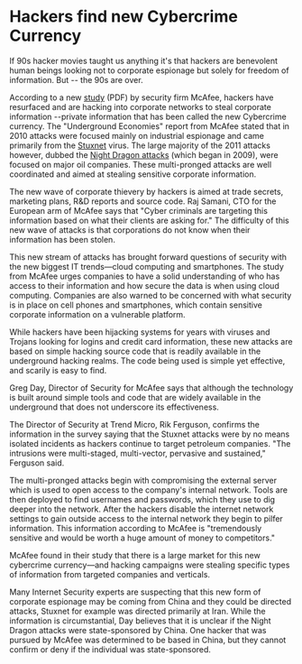 # Hackers find new Cybercrime Currency

If 90s hacker movies taught us anything it's that hackers are benevolent human beings looking not to corporate espionage but solely for freedom of information. But -- the 90s are over.

According to a new <a href="http://www.mcafee.com/us/resources/reports/rp-underground-economies.pdf">study</a> (PDF) by security firm McAfee, hackers have resurfaced and are hacking into corporate networks to steal corporate information --private information that has been called the new Cybercrime currency. The "Underground Economies" report from McAfee stated that in 2010 attacks were focused mainly on industrial espionage and came primarily from the <a href="http://en.wikipedia.org/wiki/Stuxnet">Stuxnet</a> virus. The large majority of the 2011 attacks however, dubbed the <a href="https://kc.mcafee.com/corporate/index?page=content&id=KB71150">Night Dragon attacks</a> (which began in 2009), were focused on major oil companies. These multi-pronged attacks are well coordinated and aimed at stealing sensitive corporate information.

The new wave of corporate thievery by hackers is aimed at trade secrets, marketing plans, R&D reports and source code. Raj Samani, CTO for the European arm of McAfee says that "Cyber criminals are targeting this information based on what their clients are asking for." The difficulty of this new wave of attacks is that corporations do not know when their information has been stolen.

This new stream of attacks has brought forward questions of security with the new biggest IT trends—cloud computing and smartphones. The study from McAfee urges companies to have a solid understanding of who has access to their information and how secure the data is when using cloud computing. Companies are also warned to be concerned with what security is in place on cell phones and smartphones, which contain sensitive corporate information on a vulnerable platform.

While hackers have been hijacking systems for years with viruses and Trojans looking for logins and credit card information, these new attacks are based on simple hacking source code that is readily available in the underground hacking realms. The code being used is simple yet effective, and scarily is easy to find.

Greg Day, Director of Security for McAfee says that although the technology is built around simple tools and code that are widely available in the underground that does not underscore its effectiveness.

The Director of Security at Trend Micro, Rik Ferguson, confirms the information in the survey saying that the Stuxnet attacks were by no means isolated incidents as hackers continue to target petroleum companies. "The intrusions were multi-staged, multi-vector, pervasive and sustained," Ferguson said.

The multi-pronged attacks begin with compromising the external server which is used to open access to the company's internal network. Tools are then deployed to find usernames and passwords, which they use to dig deeper into the network. After the hackers disable the internet network settings to gain outside access to the internal network they begin to pilfer information. This information according to McAfee is "tremendously sensitive and would be worth a huge amount of money to competitors."

McAfee found in their study that there is a large market for this new cybercrime currency—and hacking campaigns were stealing specific types of information from targeted companies and verticals. 

Many Internet Security experts are suspecting that this new form of corporate espionage may be coming from China and they could be directed attacks, Stuxnet for example was directed primarily at Iran. While the information is circumstantial, Day believes that it is unclear if the Night Dragon attacks were state-sponsored by China. One hacker that was pursued by McAfee was determined to be based in China, but they cannot confirm or deny if the individual was state-sponsored.
